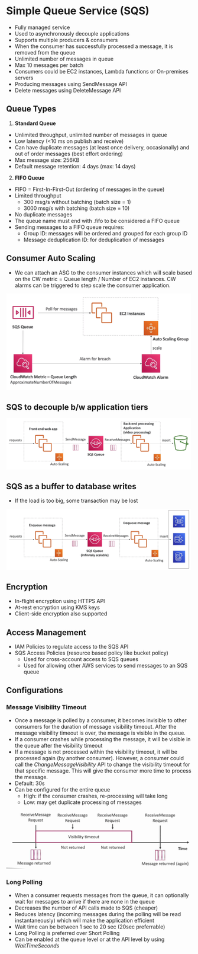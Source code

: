 # Simple Queue Service (SQS)
- Fully managed service
- Used to asynchronously decouple applications
- Supports multiple producers & consumers
- When the consumer has successfully processed a message, it is removed from the queue
- Unlimited number of messages in queue
- Max 10 messages per batch
- Consumers could be EC2 instances, Lambda functions or On-premises servers
- Producing messages using SendMessage API
- Delete messages using DeleteMessage API

## Queue Types
1. **Standard Queue**
- Unlimited throughput, unlimited number of messages in queue
- Low latency (<10 ms on publish and receive)
- Can have duplicate messages (at least once delivery, occasionally) and out of order messages (best effort ordering)
- Max message size: 256KB
- Default message retention: 4 days (max: 14 days)
2. **FIFO Queue**
- FIFO = First-In-First-Out (ordering of messages in the queue)
- Limited throughput
  - 300 msg/s without batching (batch size = 1)
  - 3000 msg/s with batching (batch size = 10)
- No duplicate messages
- The queue name must end with .fifo to be considered a FIFO queue
- Sending messages to a FIFO queue requires:
  - Group ID: messages will be ordered and grouped for each group ID
  - Message deduplication ID: for deduplication of messages


## Consumer Auto Scaling
- We can attach an ASG to the consumer instances which will scale based on the CW metric = Queue length / Number of EC2 instances. CW alarms can be triggered to step scale the consumer application.

<img src=./images/sqsasg.png width="500"/>

## SQS to decouple b/w application tiers

<img src=./images/sqsde.png width="500"/>

## SQS as a buffer to database writes
- If the load is too big, some transaction may be lost 

<img src=./images/sqsbuffer.png width="500"/>

## Encryption
- In-flight encryption using HTTPS API
- At-rest encryption using KMS keys
- Client-side encryption also supported

## Access Management
- IAM Policies to regulate access to the SQS API
- SQS Access Policies (resource based policy like bucket policy)
  - Used for cross-account access to SQS queues
  - Used for allowing other AWS services to send messages to an SQS queue

## Configurations
### Message Visibility Timeout
- Once a message is polled by a consumer, it becomes invisible to other consumers for the duration of message visibility timeout. After the message visibility timeout is over, the message is visible in the queue.
- If a consumer crashes while processing the message, it will be visible in the queue after the visibility timeout
- If a message is not processed within the visibility timeout, it will be processed again (by another consumer). However, a consumer could call the *ChangeMessageVisibility* API to change the visibility timeout for that specific message. This will give the consumer more time to process the message.
- Default: 30s
- Can be configured for the entire queue
  - High: if the consumer crashes, re-processing will take long
  - Low: may get duplicate processing of messages

<img src=./images/mvt.jpg width="500"/>

### Long Polling
- When a consumer requests messages from the queue, it can optionally wait for messages to arrive if there are none in the queue
- Decreases the number of API calls made to SQS (cheaper)
- Reduces latency (incoming messages during the polling will be read instantaneously) which will make the application efficient
- Wait time can be between 1 sec to 20 sec (20sec preferrable)
- Long Polling is preferred over Short Polling
- Can be enabled at the queue level or at the API level by using *WaitTimeSeconds*

